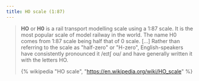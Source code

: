 ```yaml
---
title: HO scale (1:87)
---
```


> **HO** or **H0** is a rail transport modelling scale using a 1:87 scale. It is the most popular scale of model railway in the world. The name H0 comes from 1:87 scale being half that of 0 scale. […] Rather than referring to the scale as "half-zero" or "H-zero", English-speakers have consistently pronounced it /eɪtʃ oʊ/ and have generally written it with the letters HO.
>
> {% wikipedia "HO scale", "https://en.wikipedia.org/wiki/HO_scale" %}
